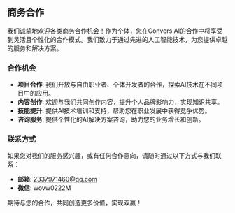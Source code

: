 ## 商务合作

我们诚挚地欢迎各类商务合作机会！作为个体，您在Convers AI的合作中将享受到灵活且个性化的合作模式。我们致力于通过先进的人工智能技术，为您提供卓越的服务和解决方案。

### 合作机会

- **项目合作**: 我们开放与自由职业者、个体开发者的合作，探索AI技术在不同项目中的应用。
- **内容创作**: 欢迎与我们共同创作内容，提升个人品牌影响力，实现知识共享。
- **技能提升**: 提供AI技术培训和支持，帮助您在职业发展中获得竞争优势。
- **咨询服务**: 提供个性化的AI解决方案咨询，助力您的业务增长和创新。

### 联系方式

如果您对我们的服务感兴趣，或有任何合作意向，请随时通过以下方式与我们联系：

- **邮箱**: [2337971460@qq.com](mailto:2337971460@qq.com)
- **微信**: wovw0222M

期待与您的合作，共同创造更多价值，实现双赢！
